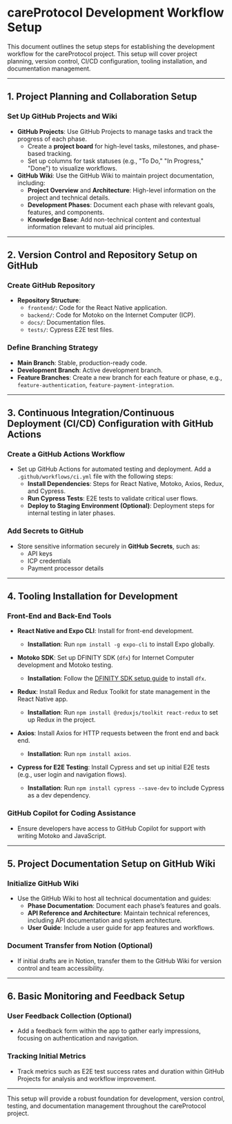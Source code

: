 # careProtocol Development Workflow Setup

This document outlines the setup steps for establishing the development workflow for the careProtocol project. This setup will cover project planning, version control, CI/CD configuration, tooling installation, and documentation management.

---

## 1. Project Planning and Collaboration Setup

### Set Up GitHub Projects and Wiki
- **GitHub Projects**: Use GitHub Projects to manage tasks and track the progress of each phase.
  - Create a **project board** for high-level tasks, milestones, and phase-based tracking.
  - Set up columns for task statuses (e.g., "To Do," "In Progress," "Done") to visualize workflows.
- **GitHub Wiki**: Use the GitHub Wiki to maintain project documentation, including:
  - **Project Overview** and **Architecture**: High-level information on the project and technical details.
  - **Development Phases**: Document each phase with relevant goals, features, and components.
  - **Knowledge Base**: Add non-technical content and contextual information relevant to mutual aid principles.

---

## 2. Version Control and Repository Setup on GitHub

### Create GitHub Repository
- **Repository Structure**:
  - `frontend/`: Code for the React Native application.
  - `backend/`: Code for Motoko on the Internet Computer (ICP).
  - `docs/`: Documentation files.
  - `tests/`: Cypress E2E test files.

### Define Branching Strategy
- **Main Branch**: Stable, production-ready code.
- **Development Branch**: Active development branch.
- **Feature Branches**: Create a new branch for each feature or phase, e.g., `feature-authentication`, `feature-payment-integration`.

---

## 3. Continuous Integration/Continuous Deployment (CI/CD) Configuration with GitHub Actions

### Create a GitHub Actions Workflow
- Set up GitHub Actions for automated testing and deployment. Add a `.github/workflows/ci.yml` file with the following steps:
  - **Install Dependencies**: Steps for React Native, Motoko, Axios, Redux, and Cypress.
  - **Run Cypress Tests**: E2E tests to validate critical user flows.
  - **Deploy to Staging Environment (Optional)**: Deployment steps for internal testing in later phases.

### Add Secrets to GitHub
- Store sensitive information securely in **GitHub Secrets**, such as:
  - API keys
  - ICP credentials
  - Payment processor details

---

## 4. Tooling Installation for Development

### Front-End and Back-End Tools

- **React Native and Expo CLI**: Install for front-end development.
  - **Installation**: Run `npm install -g expo-cli` to install Expo globally.
  
- **Motoko SDK**: Set up DFINITY SDK (`dfx`) for Internet Computer development and Motoko testing.
  - **Installation**: Follow the [DFINITY SDK setup guide](https://smartcontracts.org/docs/developers-guide/install-upgrade-remove.html) to install `dfx`.

- **Redux**: Install Redux and Redux Toolkit for state management in the React Native app.
  - **Installation**: Run `npm install @reduxjs/toolkit react-redux` to set up Redux in the project.

- **Axios**: Install Axios for HTTP requests between the front end and back end.
  - **Installation**: Run `npm install axios`.

- **Cypress for E2E Testing**: Install Cypress and set up initial E2E tests (e.g., user login and navigation flows).
  - **Installation**: Run `npm install cypress --save-dev` to include Cypress as a dev dependency.

### GitHub Copilot for Coding Assistance
- Ensure developers have access to GitHub Copilot for support with writing Motoko and JavaScript.

---

## 5. Project Documentation Setup on GitHub Wiki

### Initialize GitHub Wiki
- Use the GitHub Wiki to host all technical documentation and guides:
  - **Phase Documentation**: Document each phase’s features and goals.
  - **API Reference and Architecture**: Maintain technical references, including API documentation and system architecture.
  - **User Guide**: Include a user guide for app features and workflows.

### Document Transfer from Notion (Optional)
- If initial drafts are in Notion, transfer them to the GitHub Wiki for version control and team accessibility.

---

## 6. Basic Monitoring and Feedback Setup

### User Feedback Collection (Optional)
- Add a feedback form within the app to gather early impressions, focusing on authentication and navigation.

### Tracking Initial Metrics
- Track metrics such as E2E test success rates and duration within GitHub Projects for analysis and workflow improvement.

---

This setup will provide a robust foundation for development, version control, testing, and documentation management throughout the careProtocol project.
